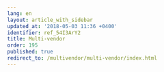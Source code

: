```yaml
---
lang: en
layout: article_with_sidebar
updated_at: '2018-05-03 11:36 +0400'
identifier: ref_54I3ArY2
title: Multi-vendor
order: 195
published: true
redirect_to: /multivendor/multi-vendor/index.html
---
```

